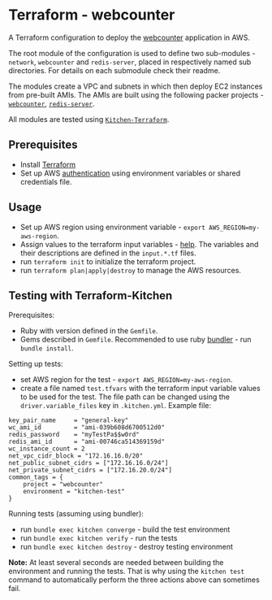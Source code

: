 # Terraform - webcounter

A Terraform configuration to deploy the [webcounter](https://github.com/slavrd/go-redis-counter/tree/master/webcounter) application in AWS.

The root module of the configuration is used to define two sub-modules - `network`, `webcounter` and `redis-server`, placed in respectively named sub directories. For details on each submodule check their readme.

The modules create a VPC and subnets in which then deploy EC2 instances from pre-built AMIs. The AMIs are built using the following packer projects - [`webcounter`](https://github.com/slavrd/packer-go-redis-counter-aws), [`redis-server`](https://github.com/slavrd/packer-aws-redis64).

All modules are tested using [`Kitchen-Terraform`](https://newcontext-oss.github.io/kitchen-terraform/).

## Prerequisites

* Install [Terraform](https://www.terraform.io/downloads.html)
* Set up AWS [authentication](https://www.terraform.io/docs/providers/aws/index.html#authentication) using environment variables or shared credentials file.

## Usage

* Set up AWS region using environment variable - `export AWS_REGION=my-aws-region`.
* Assign values to the terraform input variables - [help](https://www.terraform.io/docs/configuration/variables.html#assigning-values-to-root-module-variables). The variables and their descriptions are defined in the `input.*.tf` files.
* run `terraform init` to initialize the terraform project.
* run `terraform plan|apply|destroy` to manage the AWS resources.

## Testing with Terraform-Kitchen

Prerequisites:

* Ruby with version defined in the `Gemfile`.
* Gems described in `Gemfile`. Recommended to use ruby [bundler](https://bundler.io/) - run `bundle install`.

Setting up tests:

* set AWS region for the test - `export AWS_REGION=my-aws-region`.
* create a file named `test.tfvars` with the terraform input variable values to be used for the test. The file path can be changed using the `driver.variable_files` key in `.kitchen.yml`. Example file:

```HCL
key_pair_name     = "general-key"
wc_ami_id         = "ami-039b608d6700512d0"
redis_password    = "myTestPa$$w0rd"
redis_ami_id      = "ami-00746ca514369159d"
wc_instance_count = 2
net_vpc_cidr_block = "172.16.16.0/20"
net_public_subnet_cidrs = ["172.16.16.0/24"]
net_private_subnet_cidrs = ["172.16.20.0/24"]
common_tags = {
    project = "webcounter"
    environment = "kitchen-test"
}
```

Running tests (assuming using bundler):

* run `bundle exec kitchen converge` - build the test environment
* run `bundle exec kitchen verify` - run the tests
* run `bundle exec kitchen destroy` - destroy testing environment

**Note:** At least several seconds are needed between building the environment and running the tests. That is why using the `kitchen test` command to automatically perform the three actions above can sometimes fail.
